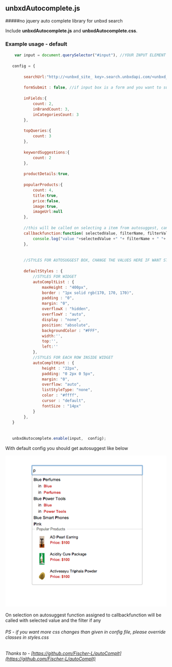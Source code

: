## unbxdAutocomplete.js
#####no jquery auto complete library for unbxd search

Include **unbxdAutocomplete.js** and **unbxdAutocomplete.css**.


### Example usage - default

```javascript
    var input = document.querySelector("#input"), //YOUR INPUT ELEMENT

   config = {

		searchUrl:"http://<unbxd_site_ key>.search.unbxdapi.com/<unbxd_api_key>/autosuggest",

		formSubmit : false, //if input box is a form and you want to submit it on selection from autosuggest make this true

		inFields:{
			count: 2,
			inBrandCount: 3,
			inCategoriesCount: 3
		},

		topQueries:{
			count: 3
		},

		keywordSuggestions:{
			count: 2
		},

		productDetails:true,

		popularProducts:{
			count: 4,
			title:true,
			price:false,
			image:true,
			imageUrl:null
		},
		
		//this will be called on selecting a item from autosuggest, can be used to call search query
		callbackfunction:function( selectedValue, filterName, filterValue){
			console.log("value "+selectedValue +" "+ filterName + " "+ filterValue);
		},
		

		//STYLES FOR AUTOSUGGEST BOX, CHANGE THE VALUES HERE IF WANT STYLES APRT FROM DEFAULT ONE

		defaultStyles : {
		    //STYLES FOR WIDGET
			autoCompltList : {
				maxHeight : "400px",
				border : "1px solid rgb(170, 170, 170)",
				padding : "0",
				margin: "0",
				overflowX : "hidden",
				overflowY : "auto",
				display : "none",
				position: "absolute",
				backgroundColor : "#FFF",
				width:'',
				top:'',
				left:''
			},
			//STYLES FOR EACH ROW INSIDE WIDGET
			autoCompltHint : {
				height : "22px",
				padding: "0 2px 0 5px",
				margin: "0",
				overflow: "auto",
				listStyleType: "none",
				color : "#ffff",
				cursor : "default",
				fontSize : "14px"
			}
		},
   }

  
   unbxdAutocomplete.enable(input,  config);
```

With default config you should get autosuggest like below


![autosuggest with category](https://raw.githubusercontent.com/unbxd/autosuggest/master/screenshots/default.png "autosuggest with category")

On selection on autosuggest function assigned to callbackfunction will be called with selected value and the filter if any


###### PS - if you want more css changes than given in config file, please override classes in styles.css

###### Thanks to -  [https://github.com/Fischer-L/autoComplt](https://github.com/Fischer-L/autoComplt)



